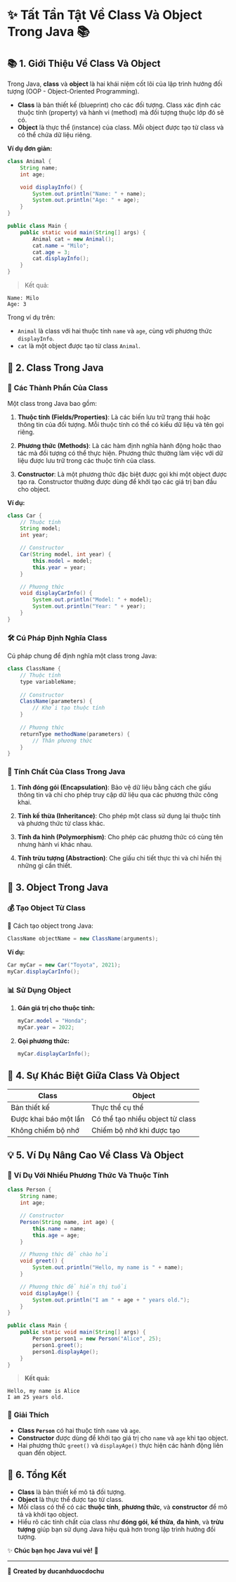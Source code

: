 # ✨ **Tất Tần Tật Về Class Và Object Trong Java** 📚

## 📚 **1. Giới Thiệu Về Class Và Object**

Trong Java, **class** và **object** là hai khái niệm cốt lõi của lập trình hướng đối tượng (OOP - Object-Oriented Programming).

- **Class** là bản thiết kế (blueprint) cho các đối tượng. Class xác định các thuộc tính (property) và hành vi (method) mà đối tượng thuộc lớp đó sẽ có.
- **Object** là thực thể (instance) của class. Mỗi object được tạo từ class và có thể chứa dữ liệu riêng.

**Ví dụ đơn giản:**
```java
class Animal {
    String name;
    int age;

    void displayInfo() {
        System.out.println("Name: " + name);
        System.out.println("Age: " + age);
    }
}

public class Main {
    public static void main(String[] args) {
        Animal cat = new Animal();
        cat.name = "Milo";
        cat.age = 3;
        cat.displayInfo();
    }
}
```

> Kết quả:
```
Name: Milo
Age: 3
```

Trong ví dụ trên:
- `Animal` là class với hai thuộc tính `name` và `age`, cùng với phương thức `displayInfo`.
- `cat` là một object được tạo từ class `Animal`.

## 🌟 **2. Class Trong Java**

### 🔧 **Các Thành Phần Của Class**

Một class trong Java bao gồm:

1. **Thuộc tính (Fields/Properties)**: Là các biến lưu trữ trạng thái hoặc thông tin của đối tượng. Mỗi thuộc tính có thể có kiểu dữ liệu và tên gọi riêng.

2. **Phương thức (Methods)**: Là các hàm định nghĩa hành động hoặc thao tác mà đối tượng có thể thực hiện. Phương thức thường làm việc với dữ liệu được lưu trữ trong các thuộc tính của class.

3. **Constructor**: Là một phương thức đặc biệt được gọi khi một object được tạo ra. Constructor thường được dùng để khởi tạo các giá trị ban đầu cho object.

**Ví dụ:**

```java
class Car {
    // Thuộc tính
    String model;
    int year;

    // Constructor
    Car(String model, int year) {
        this.model = model;
        this.year = year;
    }

    // Phương thức
    void displayCarInfo() {
        System.out.println("Model: " + model);
        System.out.println("Year: " + year);
    }
}
```

### 🛠️ **Cú Pháp Định Nghĩa Class**

Cú pháp chung để định nghĩa một class trong Java:

```java
class ClassName {
    // Thuộc tính
    type variableName;
    
    // Constructor
    ClassName(parameters) {
        // Khởi tạo thuộc tính
    }
    
    // Phương thức
    returnType methodName(parameters) {
        // Thân phương thức
    }
}
```

### 👑 **Tính Chất Của Class Trong Java**

1. **Tính đóng gói (Encapsulation)**: Bảo vệ dữ liệu bằng cách che giấu thông tin và chỉ cho phép truy cập dữ liệu qua các phương thức công khai.

2. **Tính kế thừa (Inheritance)**: Cho phép một class sử dụng lại thuộc tính và phương thức từ class khác.

3. **Tính đa hình (Polymorphism)**: Cho phép các phương thức có cùng tên nhưng hành vi khác nhau.

4. **Tính trừu tượng (Abstraction)**: Che giấu chi tiết thực thi và chỉ hiển thị những gì cần thiết.

## 👀 **3. Object Trong Java**

### 💰 **Tạo Object Từ Class**

📅 Cách tạo object trong Java:
```java
ClassName objectName = new ClassName(arguments);
```

**Ví dụ:**
```java
Car myCar = new Car("Toyota", 2021);
myCar.displayCarInfo();
```

### 📊 **Sử Dụng Object**

1. **Gán giá trị cho thuộc tính:**

    ```java
    myCar.model = "Honda";
    myCar.year = 2022;
    ```

2. **Gọi phương thức:**

    ```java
    myCar.displayCarInfo();
    ```

## 🔎 **4. Sự Khác Biệt Giữa Class Và Object**

| **Class**            | **Object**                         |
|-----------------------|------------------------------------|
| Bản thiết kế          | Thực thể cụ thể                   |
| Được khai báo một lần | Có thể tạo nhiều object từ class  |
| Không chiếm bộ nhớ   | Chiếm bộ nhớ khi được tạo         |

## 💡 **5. Ví Dụ Nâng Cao Về Class Và Object**

### 🚗 **Ví Dụ Với Nhiều Phương Thức Và Thuộc Tính**

```java
class Person {
    String name;
    int age;

    // Constructor
    Person(String name, int age) {
        this.name = name;
        this.age = age;
    }

    // Phương thức để chào hỏi
    void greet() {
        System.out.println("Hello, my name is " + name);
    }

    // Phương thức để hiển thị tuổi
    void displayAge() {
        System.out.println("I am " + age + " years old.");
    }
}

public class Main {
    public static void main(String[] args) {
        Person person1 = new Person("Alice", 25);
        person1.greet();
        person1.displayAge();
    }
}
```

> **Kết quả:**
```
Hello, my name is Alice
I am 25 years old.
```

### 🧠 **Giải Thích**
- **Class `Person`** có hai thuộc tính `name` và `age`.
- **Constructor** được dùng để khởi tạo giá trị cho `name` và `age` khi tạo object.
- Hai phương thức `greet()` và `displayAge()` thực hiện các hành động liên quan đến object.

## 📝 **6. Tổng Kết**

- **Class** là bản thiết kế mô tả đối tượng.
- **Object** là thực thể được tạo từ class.
- Mỗi class có thể có các **thuộc tính**, **phương thức**, và **constructor** để mô tả và khởi tạo object.
- Hiểu rõ các tính chất của class như **đóng gói**, **kế thừa**, **đa hình**, và **trừu tượng** giúp bạn sử dụng Java hiệu quả hơn trong lập trình hướng đối tượng.

✨ **Chúc bạn học Java vui vẻ!** 🚀

---

📝 **Created by ducanhduocdochu**

